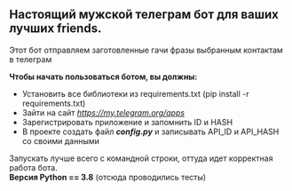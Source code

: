 ## Настоящий мужской телеграм бот для ваших лучших friends.

Этот бот отправляем заготовленные гачи фразы выбранным контактам в телеграм  

**Чтобы начать пользоваться ботом, вы должны:**
- Установить все библиотеки из requirements.txt (pip install -r requirements.txt)
- Зайти на сайт *https://my.telegram.org/apps*
- Зарегистрировать приложение и запомнить ID и HASH
- В проекте создать файл ***config.py*** и записывать API_ID и API_HASH со своими данными

Запускать лучше всего с командной строки, оттуда идет корректная работа бота.  
**Версия Python == 3.8** (отсюда проводились тесты)
